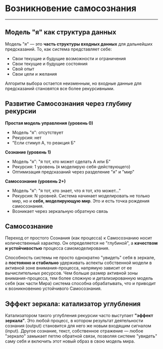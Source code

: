 # Возникновение самосознания

---

## Модель "я" как структура данных

Модель "я" — это **часть структуры входных данных** для дальнейших предсказаний. То, как система представляет себе:
- Свои текущие и будущие возможности и ограничения
- Свои текущие и будущие состояния
- Свой опыт
- Свои цели и желания

Алгоритм выбора остается неизменным, но входные данные для предсказаний становятся все более рекурсивными.

## Развитие Самосознания через глубину рекурсии

**Простая модель управления (уровень 0)**
- Модель "я": отсутствует
- Рекурсия: нет
- "Если стимул А, то реакция Б"

**Сознание (уровень 1)**
- Модель "я": "я тот, кто может сделать А или Б"
- Рекурсия: 1 уровень (я моделирую себя-действующего)
- Оптимизация предсказаний через разделение "я" и "мир"

**Самосознание (уровень 2+)**
- Модель "я": "я тот, кто знает, что я тот, кто может..."
- Рекурсия: N уровней. Система начинает моделировать не только мир, но и **себя, моделирующую мир**. Это и есть точка рождения самосознания.
- Возникает через зеркальную обратную связь

## Самосознание

Переход от простого Сознания (как процесса) к Самосознанию носит количественный характер. Он определяется не "глубиной", а **качеством и устойчивостью** процесса самомоделирования.

Способность системы не просто однократно "увидеть" себя в зеркале, а **постоянно и стабильно** удерживать аспекты собственной модели в активной зоне внимания-процесса, напрямую зависит от ее вычислительных ресурсов. Чем больше размер активной зоны внимания-процесса, тем более сложную и детализированную модель себя (как части Мира) система способна обрабатывать, что и приводит к возникновению устойчивого Самосознания.

## Эффект зеркала: катализатор углубления

Катализатором такого углубления рекурсии часто выступает **"эффект зеркала"**. Это любой процесс, в котором результат деятельности сознания (output) становится для него же новым входящим сигналом (input). Другое сознание, текст, собственное отражение — любое "зеркало" замыкает петлю обратной связи, позволяя системе "увидеть" саму себя и включить этот новый образ в свою модель мира.
